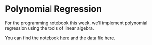 # Polynomial Regression

For the programming notebook this week, we'll implement polynomial regression
using the tools of linear algebra.

You can find the notebook [here](polynomial_regression.ipynb) and the data file
[here](nonlinear_data.csv).

